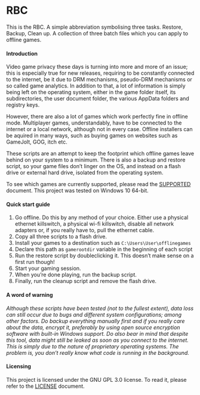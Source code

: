 RBC
===

This is the RBC. A simple abbreviation symbolising three tasks. Restore,
Backup, Clean up. A collection of three batch files which you can apply to
offline games.

#### Introduction

Video game privacy these days is turning into more and more of an issue; this
is especially true for new releases, requiring to be constantly connected to
the internet, be it due to DRM mechanisms, pseudo-DRM mechanisms or so called
game analytics. In addition to that, a lot of information is simply being left
on the operating system, either in the game folder itself, its subdirectories,
the user document folder, the various AppData folders and registry keys.

However, there are also a lot of games which work perfectly fine in offline
mode. Multiplayer games, understandably, have to be connected to the internet
or a local network, although not in every case. Offline installers can be
aquired in many ways, such as buying games on websites such as GameJolt, GOG,
itch etc.

These scripts are an attempt to keep the footprint which offline games leave
behind on your system to a minimum. There is also a backup and restore script,
so your game files don’t linger on the OS, and instead on a flash drive or
external hard drive, isolated from the operating system.

To see which games are currently supported, please read the
[SUPPORTED](SUPPORTED.md) document. This project was tested on Windows 10
64-bit.

#### Quick start guide

1. Go offline. Do this by any method of your choice. Either use a physical
   ethernet killswitch, a physical wi-fi killswitch, disable all network
   adapters or, if you really have to, pull the ethernet cable.
2. Copy all three scripts to a flash drive.
3. Install your games to a destination such as `C:\Users\User\offlinegames`
4. Declare this path as `gamerootdir` variable in the beginning of each script
5. Run the restore script by doubleclicking it. This doesn’t make sense on a
   first run though!
6. Start your gaming session.
7. When you’re done playing, run the backup script.
8. Finally, run the cleanup script and remove the flash drive.

#### A word of warning

*Although these scripts have been tested (not to the fullest extent), data loss
can still occur due to bugs and different system configurations; among other
factors. Do backup everything manually first and if you really care about the
data, encrypt it, preferably by using open source encryption software with
built-in Windows support. Do also bear in mind that despite this tool, data
might still be leaked as soon as you connect to the internet. This is simply
due to the nature of proprietary operating systems. The problem is, you don’t
really know what code is running in the background.*

#### Licensing
This project is licensed under the GNU GPL 3.0 license. To read it, please
refer to the [LICENSE](LICENSE) document.
